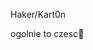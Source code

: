 Haker/Kart0n


ogolnie to czesc🍊

<!---
Kart0nChaN/Kart0nChaN is a ✨ special ✨ repository because its `README.md` (this file) appears on your GitHub profile.
You can click the Preview link to take a look at your changes.
--->
